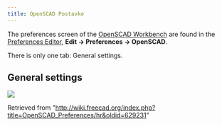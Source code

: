 ```yaml
---
title: OpenSCAD Postavke
---
```

The preferences screen of the [OpenSCAD Workbench](/OpenSCAD_Workbench "OpenSCAD Workbench") are found in the [Preferences Editor](/Preferences_Editor "Preferences Editor"), **Edit → Preferences → OpenSCAD**.

There is only one tab: General settings.

## General settings

![](/images/Preference_OpenSCAD_Tab_01.png)

Retrieved from "<http://wiki.freecad.org/index.php?title=OpenSCAD_Preferences/hr&oldid=629231>"